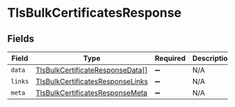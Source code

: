 # TlsBulkCertificatesResponse


## Fields

| Field                                                                                       | Type                                                                                        | Required                                                                                    | Description                                                                                 |
| ------------------------------------------------------------------------------------------- | ------------------------------------------------------------------------------------------- | ------------------------------------------------------------------------------------------- | ------------------------------------------------------------------------------------------- |
| `data`                                                                                      | [TlsBulkCertificateResponseData](../../models/shared/tlsbulkcertificateresponsedata.md)[]   | :heavy_minus_sign:                                                                          | N/A                                                                                         |
| `links`                                                                                     | [TlsBulkCertificatesResponseLinks](../../models/shared/tlsbulkcertificatesresponselinks.md) | :heavy_minus_sign:                                                                          | N/A                                                                                         |
| `meta`                                                                                      | [TlsBulkCertificatesResponseMeta](../../models/shared/tlsbulkcertificatesresponsemeta.md)   | :heavy_minus_sign:                                                                          | N/A                                                                                         |